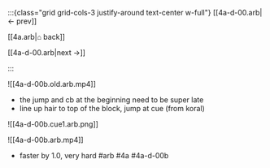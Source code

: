 :::{class="grid grid-cols-3 justify-around text-center w-full"}
[[4a-d-00.arb|← prev]]

[[4a.arb|⌂ back]]

[[4a-d-00.arb|next →]]

:::

![[4a-d-00b.old.arb.mp4]]

* the jump and cb at the beginning need to be super late
* line up hair to top of the block, jump at cue (from koral)

![[4a-d-00b.cue1.arb.png]]

![[4a-d-00b.arb.mp4]]

* faster by 1.0, very hard
#arb #4a #4a-d-00b

